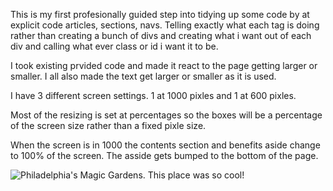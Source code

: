 This is my first profesionally guided step into tidying up some code by at explicit code articles, sections, navs. Telling exactly what each tag is doing rather than creating a bunch of divs and creating what i want out of each div and calling what ever class or id i want it to be.

I took existing prvided code and made it react to the page getting larger or smaller. I all also made the text get larger or smaller as it is used.

I have 3 different screen settings. 1 at 1000 pixles and 1 at 600 pixles.

Most of the resizing is set at percentages so the boxes will be a percentage of the screen size rather than a fixed pixle size.

When the screen is in 1000 the contents section and benefits aside change to 100% of the screen. The asside gets bumped to the bottom of the page.

![Philadelphia's Magic Gardens. This place was so cool!](/assets/images/brand-awarness.png "Philadelphia's Magic Gardens")